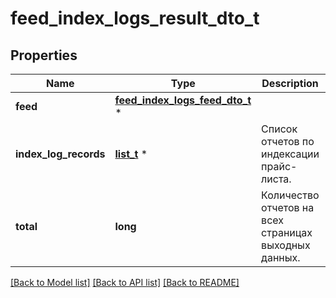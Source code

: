 # feed_index_logs_result_dto_t

## Properties
Name | Type | Description | Notes
------------ | ------------- | ------------- | -------------
**feed** | [**feed_index_logs_feed_dto_t**](feed_index_logs_feed_dto.md) \* |  | [optional] 
**index_log_records** | [**list_t**](feed_index_logs_record_dto.md) \* | Список отчетов по индексации прайс-листа. | 
**total** | **long** | Количество отчетов на всех страницах выходных данных. | [optional] 

[[Back to Model list]](../README.md#documentation-for-models) [[Back to API list]](../README.md#documentation-for-api-endpoints) [[Back to README]](../README.md)


